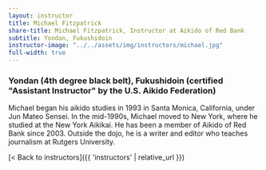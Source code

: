 ```yaml
---
layout: instructor
title: Michael Fitzpatrick
share-title: Michael Fitzpatrick, Instructor at Aikido of Red Bank
subtitle: Yondan, Fukushidoin
instructor-image: "../../assets/img/instructors/michael.jpg"
full-width: true
---
```


### Yondan (4th degree black belt), Fukushidoin (certified "Assistant Instructor" by the U.S. Aikido Federation)

Michael began his aikido studies in 1993 in Santa Monica, California, under Jun Mateo Sensei. In the mid-1990s, Michael moved to New York, where he studied at the New York Aikikai. He has been a member of Aikido of Red Bank since 2003. Outside the dojo, he is a writer and editor who teaches journalism at Rutgers University.

[< Back to instructors]({{ 'instructors' | relative_url }})
